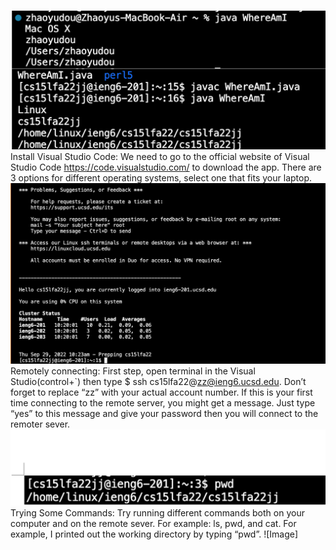 ![Image](4.png)
Install Visual Studio Code: We need to go to the official website of Visual Studio Code https://code.visualstudio.com/ to download the app. There are 3 options for different operating systems, select one that fits your laptop.
![Image](2.png)
Remotely connecting: First step, open  terminal in the Visual Studio(control+`) then type 
$ ssh cs15lfa22@zz@ieng6.ucsd.edu. Don’t forget to replace “zz” with your actual account number. If this is your first time connecting to the remote server, you might get a message. Just type “yes” to this message and give your password then you will connect to the remoter sever.
![Image](new%203.png)
Trying Some Commands: Try running different commands both on your computer and on the remote sever. For example: ls, pwd, and cat. For example, I  printed out the working directory by typing “pwd”. 
![Image]
